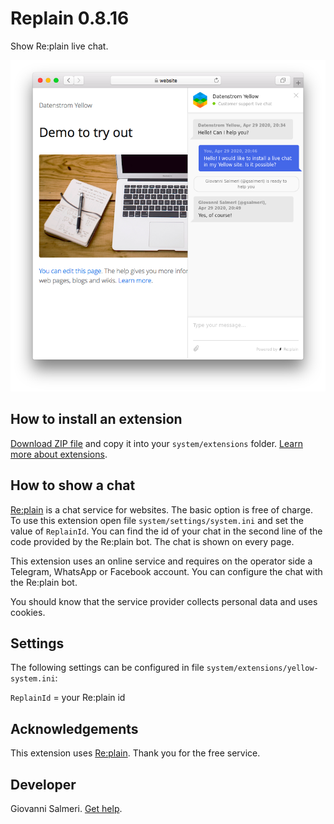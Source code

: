 # Replain 0.8.16

Show Re:plain live chat.

<p align="center"><img src="replain-screenshot.png?raw=true" alt="Screenshot"></p>

## How to install an extension

[Download ZIP file](https://github.com/GiovanniSalmeri/yellow-replain/archive/main.zip) and copy it into your `system/extensions` folder. [Learn more about extensions](https://github.com/annaesvensson/yellow-update).

## How to show a chat

[Re:plain](https://replain.cc/) is a chat service for websites. The basic option is free of charge. To use this extension open file `system/settings/system.ini` and set the value of `ReplainId`. You can find the id of your chat in the second line of the code provided by the Re:plain bot. The chat is shown on every page.

This extension uses an online service and requires on the operator side a Telegram, WhatsApp or Facebook account. You can configure the chat with the Re:plain bot.

You should know that the service provider collects personal data and uses cookies.

## Settings

The following settings can be configured in file `system/extensions/yellow-system.ini`:

`ReplainId` = your Re:plain id

## Acknowledgements

This extension uses [Re:plain](https://replain.cc/). Thank you for the free service.

## Developer

Giovanni Salmeri. [Get help](https://datenstrom.se/yellow/help/).
